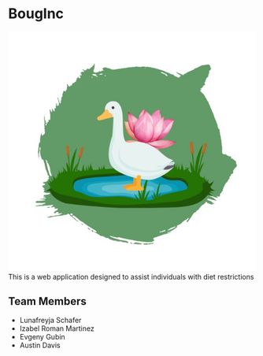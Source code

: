 # BougInc
![Image of BougInc Logo](/Team/Milestone%20One/BougIncLogo.jpg)<br>
This is a web application designed to assist individuals with diet restrictions
## Team Members
* Lunafreyja Schafer
* Izabel Roman Martinez
* Evgeny Gubin
* Austin Davis